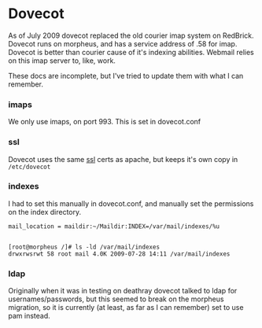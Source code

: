 #  Dovecot

As of July 2009 dovecot replaced the old courier imap system on RedBrick.
Dovecot runs on morpheus, and has a service address of .58 for imap. Dovecot is
better than courier cause of it's indexing abilities. Webmail relies on this
imap server to, like, work.

These docs are incomplete, but I've tried to update them with what I can
remember.

### imaps
We only use imaps, on port 993. This is set in dovecot.conf

### ssl
Dovecot uses the same [ssl](ssl) certs as apache, but keeps it's own copy in
`/etc/dovecot`

### indexes

I had to set this manually in dovecot.conf, and manually set the permissions on
the index directory.

```
mail_location = maildir:~/Maildir:INDEX=/var/mail/indexes/%u


[root@morpheus /]# ls -ld /var/mail/indexes
drwxrwsrwt 58 root mail 4.0K 2009-07-28 14:11 /var/mail/indexes
```

### ldap
Originally when it was in testing on deathray dovecot talked to ldap for
usernames/passwords, but this seemed to break on the morpheus migration, so it
is currently (at least, as far as I can remember) set to use pam instead.

